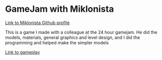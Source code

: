 # GameJam with Miklonista

[Link to Miklonista Github profile](https://github.com/Miklonista)

This is a game I made with a colleague at the 24 hour gamejam. 
He did the models, materials, general graphics and level design, and I did the programming and helped make the simpler models

[Link to gameplay](https://youtu.be/LpFcQjMQYsE)
